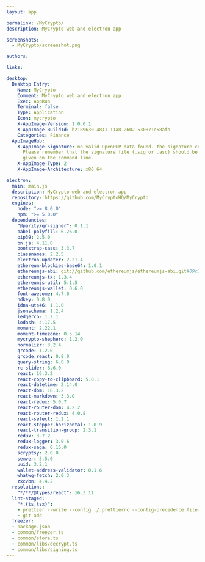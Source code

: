 ```yaml
---
layout: app

permalink: /MyCrypto/
description: MyCrypto web and electron app

screenshots:
  - MyCrypto/screenshot.png

authors:

links:

desktop:
  Desktop Entry:
    Name: MyCrypto
    Comment: MyCrypto web and electron app
    Exec: AppRun
    Terminal: false
    Type: Application
    Icon: mycrypto
    X-AppImage-Version: 1.0.0.1
    X-AppImage-BuildId: b2189630-4841-11a8-2602-530871e58afa
    Categories: Finance
  AppImageHub:
    X-AppImage-Signature: no valid OpenPGP data found. the signature could not be verified.
      Please remember that the signature file (.sig or .asc) should be the first file
      given on the command line.
    X-AppImage-Type: 2
    X-AppImage-Architecture: x86_64

electron:
  main: main.js
  description: MyCrypto web and electron app
  repository: https://github.com/MyCryptoHQ/MyCrypto
  engines:
    node: ">= 8.0.0"
    npm: ">= 5.0.0"
  dependencies:
    "@parity/qr-signer": 0.1.1
    babel-polyfill: 6.26.0
    bip39: 2.5.0
    bn.js: 4.11.8
    bootstrap-sass: 3.3.7
    classnames: 2.2.5
    electron-updater: 2.21.4
    ethereum-blockies-base64: 1.0.1
    ethereumjs-abi: git://github.com/ethereumjs/ethereumjs-abi.git#09c3c48fd3bed143df7fa8f36f6f164205e23796
    ethereumjs-tx: 1.3.4
    ethereumjs-util: 5.1.5
    ethereumjs-wallet: 0.6.0
    font-awesome: 4.7.0
    hdkey: 0.8.0
    idna-uts46: 1.1.0
    jsonschema: 1.2.4
    ledgerco: 1.2.1
    lodash: 4.17.5
    moment: 2.22.1
    moment-timezone: 0.5.14
    mycrypto-shepherd: 1.2.0
    normalizr: 3.2.4
    qrcode: 1.2.0
    qrcode.react: 0.8.0
    query-string: 6.0.0
    rc-slider: 8.6.0
    react: 16.3.2
    react-copy-to-clipboard: 5.0.1
    react-datetime: 2.14.0
    react-dom: 16.3.2
    react-markdown: 3.3.0
    react-redux: 5.0.7
    react-router-dom: 4.2.2
    react-router-redux: 4.0.8
    react-select: 1.2.1
    react-stepper-horizontal: 1.0.9
    react-transition-group: 2.3.1
    redux: 3.7.2
    redux-logger: 3.0.6
    redux-saga: 0.16.0
    scryptsy: 2.0.0
    semver: 5.5.0
    uuid: 3.2.1
    wallet-address-validator: 0.1.6
    whatwg-fetch: 2.0.3
    zxcvbn: 4.4.2
  resolutions:
    "*/**/@types/react": 16.3.11
  lint-staged:
    "*.{ts,tsx}":
    - prettier --write --config ./.prettierrc --config-precedence file-override
    - git add
  freezer:
  - package.json
  - common/freezer.ts
  - common/store.ts
  - common/libs/decrypt.ts
  - common/libs/signing.ts
---
```

